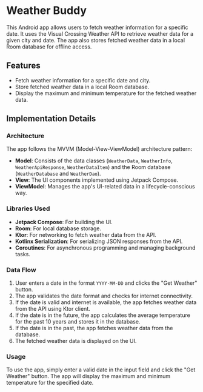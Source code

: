 # Weather Buddy

This Android app allows users to fetch weather information for a specific date. It uses the Visual Crossing Weather API to retrieve weather data for a given city and date. The app also stores fetched weather data in a local Room database for offline access.

## Features

- Fetch weather information for a specific date and city.
- Store fetched weather data in a local Room database.
- Display the maximum and minimum temperature for the fetched weather data.

## Implementation Details

### Architecture

The app follows the MVVM (Model-View-ViewModel) architecture pattern:

- **Model**: Consists of the data classes (`WeatherData`, `WeatherInfo`, `WeatherApiResponse`, `WeatherDataItem`) and the Room database (`WeatherDatabase` and `WeatherDao`).
- **View**: The UI components implemented using Jetpack Compose.
- **ViewModel**: Manages the app's UI-related data in a lifecycle-conscious way.

### Libraries Used

- **Jetpack Compose**: For building the UI.
- **Room**: For local database storage.
- **Ktor**: For networking to fetch weather data from the API.
- **Kotlinx Serialization**: For serializing JSON responses from the API.
- **Coroutines**: For asynchronous programming and managing background tasks.

### Data Flow

1. User enters a date in the format `YYYY-MM-DD` and clicks the "Get Weather" button.
2. The app validates the date format and checks for internet connectivity.
3. If the date is valid and internet is available, the app fetches weather data from the API using Ktor client.
4. If the date is in the future, the app calculates the average temperature for the past 10 years and stores it in the database.
5. If the date is in the past, the app fetches weather data from the database.
6. The fetched weather data is displayed on the UI.

### Usage

To use the app, simply enter a valid date in the input field and click the "Get Weather" button. The app will display the maximum and minimum temperature for the specified date.
